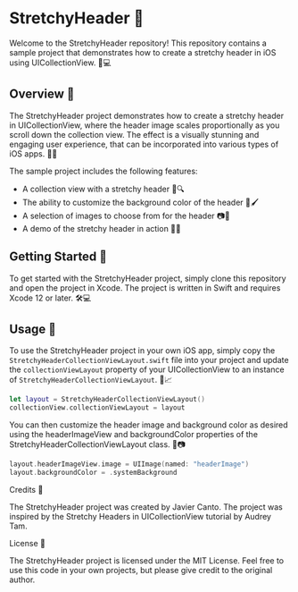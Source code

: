 # StretchyHeader 🚀

Welcome to the StretchyHeader repository! This repository contains a sample project that demonstrates how to create a stretchy header in iOS using UICollectionView. 📱💻

## Overview 📝

The StretchyHeader project demonstrates how to create a stretchy header in UICollectionView, where the header image scales proportionally as you scroll down the collection view. The effect is a visually stunning and engaging user experience, that can be incorporated into various types of iOS apps. 💫💥

The sample project includes the following features:

- A collection view with a stretchy header 🧮🔍
- The ability to customize the background color of the header 🎨🖌️
- A selection of images to choose from for the header 📷🌅
- A demo of the stretchy header in action 🎥👀

## Getting Started 🚀

To get started with the StretchyHeader project, simply clone this repository and open the project in Xcode. The project is written in Swift and requires Xcode 12 or later. 🛠️💻

## Usage 🤖

To use the StretchyHeader project in your own iOS app, simply copy the `StretchyHeaderCollectionViewLayout.swift` file into your project and update the `collectionViewLayout` property of your UICollectionView to an instance of `StretchyHeaderCollectionViewLayout`. 📝📈

```swift
let layout = StretchyHeaderCollectionViewLayout()
collectionView.collectionViewLayout = layout
```

You can then customize the header image and background color as desired using the headerImageView and backgroundColor properties of the StretchyHeaderCollectionViewLayout class. 🎨📷


```swift
layout.headerImageView.image = UIImage(named: "headerImage")
layout.backgroundColor = .systemBackground
```

Credits 🙌

The StretchyHeader project was created by Javier Canto. The project was inspired by the Stretchy Headers in UICollectionView tutorial by Audrey Tam.

License 📜

The StretchyHeader project is licensed under the MIT License. Feel free to use this code in your own projects, but please give credit to the original author.
